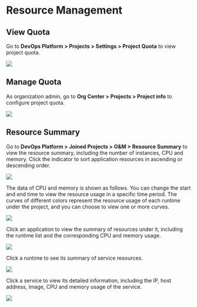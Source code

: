 # Resource Management

## View Quota

Go to **DevOps Platform > Projects > Settings > Project Quota** to view project quota.

![](http://terminus-paas.oss-cn-hangzhou.aliyuncs.com/paas-doc/2022/01/20/e2c58bc0-7a34-4e85-a710-d63d9ec27ccd.png)

## Manage Quota

As organization admin, go to **Org Center > Projects > Project info** to configure project quota.

![](http://terminus-paas.oss-cn-hangzhou.aliyuncs.com/paas-doc/2022/01/20/837d4ba7-4f60-4128-ad3e-ee518ec83142.png)

## Resource Summary

Go to **DevOps Platform > Joined Projects > O&M > Resource Summary** to view the resource summary, including the number of instances, CPU and memory. Click the indicator to sort application resources in ascending or descending order.

![](http://terminus-paas.oss-cn-hangzhou.aliyuncs.com/paas-doc/2022/01/20/857bfbda-9475-4632-894d-6bd2ab78ce1e.png)

The data of CPU and memory is shown as follows. You can change the start and end time to view the resource usage in a specific time period. The curves of different colors represent the resource usage of each runtime under the project, and you can choose to view one or more curves.

![](http://terminus-paas.oss-cn-hangzhou.aliyuncs.com/paas-doc/2022/01/20/fd33a319-3fa1-4709-9f52-97d67eb27a75.png)

Click an application to view the summary of resources under it, including the runtime list and the corresponding CPU and memory usage.

![](http://terminus-paas.oss-cn-hangzhou.aliyuncs.com/paas-doc/2022/01/20/f4beb153-9baa-4203-8872-c21cc9ce6066.png)

Click a runtime to see its summary of service resources.

![](http://terminus-paas.oss-cn-hangzhou.aliyuncs.com/paas-doc/2022/01/20/5996f24e-ec7a-4712-bec0-d4eedde72191.png)

Click a service to view its detailed information, including the IP, host address, image, CPU and memory usage of the service.

![](http://terminus-paas.oss-cn-hangzhou.aliyuncs.com/paas-doc/2022/01/20/c1d3e6d2-258e-42a1-b991-dd442f1f2ded.png)
